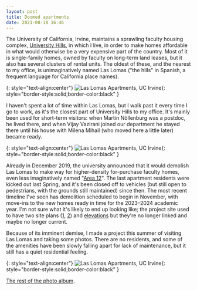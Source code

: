 ```yaml
---
layout: post
title: Doomed apartments
date: 2021-08-18 16:46
---
```

The University of California, Irvine, maintains a sprawling faculty housing complex, [University Hills](https://en.wikipedia.org/wiki/University_Hills,_Irvine), in which I live, in order to make homes affordable in what would otherwise be a very expensive part of the country. Most of it is single-family homes, owned by faculty on long-term land leases, but it also has several clusters of rental units. The oldest of these, and the nearest to my office, is unimaginatively named Las Lomas ("the hills" in Spanish, a frequent language for California place names).

{: style="text-align:center"}
![Las Lomas Apartments, UC Irvine](https://www.ics.uci.edu/~eppstein/pix/laslomas/C-m.jpg){: style="border-style:solid;border-color:black" }

I haven't spent a lot of time within Las Lomas, but I walk past it every time I go to work, as it's the closest part of University Hills to my office. It's mainly been used for short-term visitors: when Martin Nöllenburg was a postdoc, he lived there, and when Vijay Vazirani joined our department he stayed there until his house with Milena Mihail (who moved here a little later) became ready.

{: style="text-align:center"}
![Las Lomas Apartments, UC Irvine](https://www.ics.uci.edu/~eppstein/pix/laslomas/G-m.jpg){: style="border-style:solid;border-color:black" }

Already in December 2019, the university announced that it would demolish Las Lomas to make way for higher-density for-purchase faculty homes, even less imaginatively named "[Area 12](https://icha.uci.edu/area12/)". The last apartment residents were kicked out last Spring, and it's been closed off to vehicles (but still open to pedestrians, with the grounds still maintained) since then. The most recent timeline I've seen has demolition scheduled to begin in November, with move-ins to the new homes ready in time for the 2023–2024 academic year. I'm not sure what it's likely to end up looking like; the project site used to have two site plans ([1](https://icha.uci.edu/wp-content/uploads/2020/04/ICHA-PA12-CONCEPTUAL-SITE-PLAN-EXHIBIT_2020-04-27-with-Ortho-Image-at-150dpi-1.pdf), [2](https://icha.uci.edu/wp-content/uploads/2020/04/PA12-illustrative-L1.1_Illustrative-Site-Plan-2.pdf)) and [elevations](https://web.archive.org/web/20200922150048/https://icha.uci.edu/area12/) but they're no longer linked and maybe no longer current.

Because of its imminent demise, I made a project this summer of visiting Las Lomas and taking some photos. There are no residents, and some of the amenities have been slowly falling apart for lack of maintenance, but it still has a quiet residential feeling.

{: style="text-align:center"}
![Las Lomas Apartments, UC Irvine](https://www.ics.uci.edu/~eppstein/pix/laslomas/K-m.jpg){: style="border-style:solid;border-color:black" }

[The rest of the photo album](https://www.ics.uci.edu/~eppstein/pix/laslomas/).